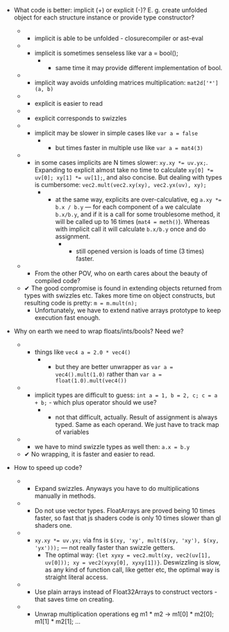* What code is better: implicit (+) or explicit (-)? E. g. create unfolded object for each structure instance or provide type constructor?
	* + implicit is able to be unfolded - closurecompiler or ast-eval
	* - implicit is sometimes senseless like var a = bool();
		* + same time it may provide different implementation of bool.
	* + implicit way avoids unfolding matrices multiplication: `mat2d['*'](a, b)`
	* - explicit is easier to read
	* - explicit corresponds to swizzles
	* - implicit may be slower in simple cases like `var a = false`
		* + but times faster in multiple use like `var a = mat4(3)`
	* - in some cases implicits are N times slower: `xy.xy *= uv.yx;`. Expanding to explicit almost take no time to calculate `xy[0] *= uv[0]; xy[1] *= uv[1];`, and also concise. But dealing with types is cumbersome: `vec2.mult(vec2.xy(xy), vec2.yx(uv), xy);`
		* + at the same way, explicits are over-calculative, eg `a.xy *= b.x / b.y` — for each component of `a` we calculate `b.x/b.y`, and if it is a call for some troublesome method, it will be called up to 16 times (`mat4 = meth()`). Whereas with implicit call it will calculate `b.x/b.y` once and do assignment.
			* - still opened version is loads of time (3 times) faster.
	* + From the other POV, who on earth cares about the beauty of compiled code?
	* ✔ The good compromise is found in extending objects returned from types with swizzles etc. Takes more time on object constructs, but resulting code is pretty: `m = m.mult(n);`
		* Unfortunately, we have to extend native arrays prototype to keep execution fast enough.
* Why on earth we need to wrap floats/ints/bools? Need we?
	* + things like `vec4 a = 2.0 * vec4()`
		* - but they are better unwrapper as `var a = vec4().mult(1.0)` rather than `var a = float(1.0).mult(vec4())`
	* + implicit types are difficult to guess: `int a = 1, b = 2, c; c = a + b;` - which plus operator should we use?
		* - not that difficult, actually. Result of assignment is always typed. Same as each operand. We just have to track map of variables
	* - we have to mind swizzle types as well then: `a.x = b.y`
	* ✔ No wrapping, it is faster and easier to read.

* How to speed up code?
	* + Expand swizzles. Anyways you have to do multiplications manually in methods.
	* + Do not use vector types. FloatArrays are proved being 10 times faster, so fast that js shaders code is only 10 times slower than gl shaders one.
	* + `xy.xy *= uv.yx;` via fns is `$(xy, 'xy', mult($(xy, 'xy'), $(xy, 'yx')));` — not really faster than swizzle getters.
		* The optimal way: `{let xyxy = vec2.mult(xy, vec2(uv[1], uv[0])); xy = vec2(xyxy[0], xyxy[1])}`. Deswizzling is slow, as any kind of function call, like getter etc, the optimal way is straight literal access.
	* + Use plain arrays instead of Float32Arrays to construct vectors - that saves time on creating.
	* + Unwrap multiplication operations eg m1 * m2 → m1[0] * m2[0]; m1[1] * m2[1]; ...
